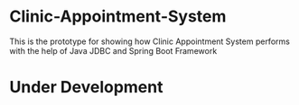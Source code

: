 # Clinic-Appointment-System
This is the prototype for showing how Clinic Appointment System performs with the help of Java JDBC and Spring Boot Framework 

# Under Development
